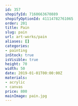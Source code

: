 ```yaml
---
id: 357
shopifyId: 7160663670889
shopifyOptionId: 41114782761065
order: 201
title: Pain
slug: pain
url: art-works/pain
aliases: []
categories:
- painting
inStock: true
isVisible: true
height: 70
width: 50
date: 2019-01-01T00:00:00Z
materials:
- acrylic
- canvas
price: 800
mainImage: pain.jpg
---
```

